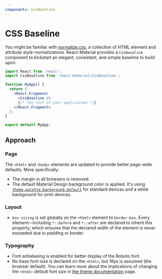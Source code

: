 ```yaml
---
components: CssBaseline
---
```


# CSS Baseline

You might be familiar with [normalize.css](https://github.com/necolas/normalize.css), a collection of HTML element and attribute style-normalizations.
React-Material provides a `CssBaseline` component to kickstart an elegant, consistent, and simple baseline to build upon.

```jsx
import React from 'react';
import CssBaseline from 'react-material/CssBaseline';

function MyApp() {
  return (
    <React.Fragment>
      <CssBaseline />
      {/* The rest of your application */}
    </React.Fragment>
  );
}

export default MyApp;
```

## Approach

### Page

The `<html>` and `<body>` elements are updated to provide better page-wide defaults. More specifically:
- The margin in all browsers is removed.
- The default Material Design background color is applied.
It's using [`theme.palette.background.default`](/customization/default-theme?expend-path=$.palette.background) for standard devices and a white background for print devices.

### Layout

- `box-sizing` is set globally on the `<html>` element to `border-box`.
Every element—including `*::before` and `*::after` are declared to inherit this property,
which ensures that the declared width of the element is never exceeded due to padding or border.

### Typography

- Font antialiasing is enabled for better display of the Roboto font.
- No base font-size is declared on the `<html>`, but 16px is assumed (the browser default).
You can learn more about the implications of changing the `<html>` default font size in [the theme documentation](/customization/themes#typography-html-font-size) page.
